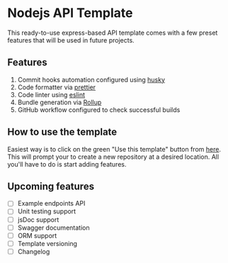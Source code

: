 # Nodejs API Template

This ready-to-use express-based API template comes with a few preset features that will be used in future projects.

## Features

1. Commit hooks automation configured using [husky](https://www.npmjs.com/package/husky)
2. Code formatter via [prettier](https://www.npmjs.com/package/prettier)
3. Code linter using [eslint](https://www.npmjs.com/package/eslint)
4. Bundle generation via [Rollup](https://npm.im/rollup)
5. GitHub workflow configured to check successful builds

## How to use the template

Easiest way is to click on the green "Use this template" button from [here](https://github.com/learn-with-me/nodejs-api-template). This will prompt your to create a new repository at a desired location. All you'll have to do is start adding features.

## Upcoming features

- [ ] Example endpoints API
- [ ] Unit testing support
- [ ] jsDoc support
- [ ] Swagger documentation
- [ ] ORM support
- [ ] Template versioning
- [ ] Changelog
